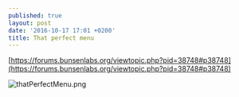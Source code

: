 ```yaml
---
published: true
layout: post
date: '2016-10-17 17:01 +0200'
title: That perfect menu
---
```

[https://forums.bunsenlabs.org/viewtopic.php?pid=38748#p38748](https://forums.bunsenlabs.org/viewtopic.php?pid=38748#p38748)

![thatPerfectMenu.png]({{site.baseurl}}/media/thatPerfectMenu.png)
